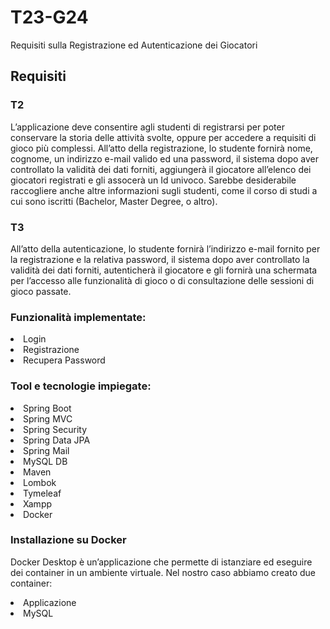 # T23-G24
Requisiti sulla Registrazione ed Autenticazione dei Giocatori

<h2> Requisiti </h2>
<h3> T2 </h3>
L’applicazione deve consentire agli studenti di registrarsi per poter conservare la storia delle attività svolte, oppure per accedere a requisiti di gioco più complessi. All’atto della registrazione, lo studente fornirà nome, cognome, un indirizzo e-mail valido ed una password, il sistema dopo aver controllato la validità dei dati forniti, aggiungerà il giocatore all’elenco dei giocatori registrati e gli assocerà un Id univoco. Sarebbe desiderabile raccogliere anche altre informazioni sugli studenti, come il corso di studi a cui sono iscritti (Bachelor, Master Degree, o altro).

<h3> T3 </h3>
All’atto della autenticazione, lo studente fornirà l’indirizzo e-mail fornito per la registrazione e la relativa password, il sistema dopo aver controllato la validità dei dati forniti, autenticherà il giocatore e gli fornirà una schermata per l’accesso alle funzionalità di gioco o di consultazione delle sessioni di gioco passate.

<h3> Funzionalità implementate: </h3>
<lu>
  <li> Login </li>
  <li> Registrazione </li>
  <li> Recupera Password </li>
</lu>

<h3> Tool e tecnologie impiegate: </h3>
<lu>
  <li> Spring Boot </li>
  <li> Spring MVC </li>
  <li> Spring Security </li>
  <li> Spring Data JPA </li>
  <li> Spring Mail </li>
  <li> MySQL DB </li>
  <li> Maven </li>
  <li> Lombok </li>
  <li> Tymeleaf </li>
  <li> Xampp </li>
  <li> Docker </li>
</lu>

<h3> Installazione su Docker </h3>

<p> Docker Desktop è un’applicazione che permette di istanziare ed eseguire dei container in un ambiente virtuale.
Nel nostro caso abbiamo creato due container: 
<lu>
  <li> Applicazione </li>
  <li> MySQL </li>
</lu>
</p>

